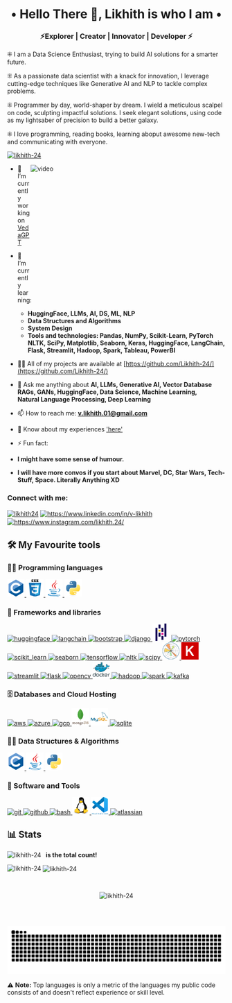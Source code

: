 <h1 align="center">• Hello There 👋, Likhith is who I am •</h1>
<h3 align="center">⚡Explorer | Creator | Innovator | Developer ⚡</h3>

⁜ I am a Data Science Enthusiast, trying to build AI solutions for a smarter future.

⁜ As a passionate data scientist with a knack for innovation,  I leverage cutting-edge techniques like Generative AI and NLP to tackle complex problems. 

⁜ Programmer by day, world-shaper by dream. I wield a meticulous scalpel on code, sculpting impactful solutions. I seek elegant solutions, using code as my lightsaber of precision to build a better galaxy.

⁜ I love programming, reading books, learning aboput awesome new-tech and communicating with everyone.


<p align="left"> <a href="https://github.com/ryo-ma/github-profile-trophy"><img src="https://github-profile-trophy.vercel.app/?username=likhith-24" alt="likhith-24" /></a> </p>


<img align="right" alt="video" src="https://github.com/Likhith-24/Likhith-24/assets/132389441/37430825-2b6d-4157-a765-81bc32073099" width="450" height="300" />

- 🔭 I’m currently working on [VedaGPT](https://github.com/Likhith-24/VedaGPT)

- 🌱 I’m currently learning:
  - **HuggingFace, LLMs, AI, DS, ML, NLP**
  - **Data Structures and Algorithms**
  - **System Design**
  - **Tools and technologies: Pandas, NumPy, Scikit-Learn, PyTorch**
    <br>**NLTK, SciPy, Matplotlib, Seaborn, Keras, HuggingFace, LangChain,
    Flask, Streamlit, Hadoop, Spark, Tableau, PowerBI**</br>
    
- 👨‍💻 All of my projects are available at [https://github.com/Likhith-24/](https://github.com/Likhith-24/)

- 💬 Ask me anything about **AI, LLMs, Generative AI, Vector Database<br> RAGs, GANs, HuggingFace, Data Science, Machine Learning,</br>Natural Language Processing, Deep Learning**

- 📫 How to reach me: [**v.likhith.01@gmail.com**](mailto:v.likhith.01@gmail.com)

- 📄 Know about my experiences ['here'](https://drive.google.com/file/d/1qwvUaJRfJRmhQ-SoWjA513G5j5iqGQhy/view?usp=drive_link)

- ⚡ Fun fact:
-  **I might have some sense of humour.**
-  **I will have more convos if you start about Marvel, DC, Star Wars, Tech-Stuff, Space. Literally Anything XD**

<h3 align="left">Connect with me:</h3>
<p align="left">
<a href="https://twitter.com/likhith24" target="blank"><img align="center" src="https://raw.githubusercontent.com/rahuldkjain/github-profile-readme-generator/master/src/images/icons/Social/twitter.svg" alt="likhith24" height="30" width="40" /></a>
<a href="https://linkedin.com/in/https://www.linkedin.com/in/v-likhith" target="blank"><img align="center" src="https://raw.githubusercontent.com/rahuldkjain/github-profile-readme-generator/master/src/images/icons/Social/linked-in-alt.svg" alt="https://www.linkedin.com/in/v-likhith" height="30" width="40" /></a>
<a href="https://instagram.com/https://www.instagram.com/likhith.24/" target="blank"><img align="center" src="https://raw.githubusercontent.com/rahuldkjain/github-profile-readme-generator/master/src/images/icons/Social/instagram.svg" alt="https://www.instagram.com/likhith.24/" height="30" width="40" /></a>
</p>

## 🛠️ My Favourite tools

### 👨‍💻 Programming languages

<p align="left"> 
  <a href="https://www.cprogramming.com/" target="_blank" rel="noreferrer"> 
    <img src="https://raw.githubusercontent.com/devicons/devicon/master/icons/c/c-original.svg" alt="c" width="40" height="40"/> 
  </a> 
  <a href="https://www.w3schools.com/css/" target="_blank" rel="noreferrer"> 
    <img src="https://raw.githubusercontent.com/devicons/devicon/master/icons/css3/css3-original-wordmark.svg" alt="css3" width="40" height="40"/> 
  </a> 
  <a href="https://www.java.com" target="_blank" rel="noreferrer"> 
    <img src="https://raw.githubusercontent.com/devicons/devicon/master/icons/java/java-original.svg" alt="java" width="40" height="40"/> 
  </a> 
  <a href="https://www.python.org" target="_blank" rel="noreferrer"> 
    <img src="https://raw.githubusercontent.com/devicons/devicon/master/icons/python/python-original.svg" alt="python" width="40" height="40"/> 
  </a> 
</p>

### 🧰 Frameworks and libraries

<p align="left">
  <a href="https://huggingface.co/" target="_blank" rel="noreferrer"> 
    <img src="https://huggingface.co/front/assets/huggingface_logo-noborder.svg" alt="huggingface" width="40" height="40"/> 
  </a>
  <a href="https://python.langchain.com/en/latest/" target="_blank" rel="noreferrer"> 
    <img src="https://github.com/Likhith-24/Likhith-24/assets/132389441/e20f22d5-cb8d-41c1-9071-9ba00b27f3de" alt="langchain" width="80" height="40"/> 
  </a> 
  <a href="https://getbootstrap.com" target="_blank" rel="noreferrer"> 
    <img src="https://cdn.jsdelivr.net/gh/devicons/devicon@latest/icons/bootstrap/bootstrap-original-wordmark.svg" alt="bootstrap" width="40" height="40"/> 
  </a> 
  <a href="https://www.djangoproject.com/" target="_blank" rel="noreferrer"> 
    <img src="https://cdn.worldvectorlogo.com/logos/django.svg" alt="django" width="40" height="40"/> 
  </a> 
  <a href="https://pandas.pydata.org/" target="_blank" rel="noreferrer"> 
    <img src="https://raw.githubusercontent.com/devicons/devicon/2ae2a900d2f041da66e950e4d48052658d850630/icons/pandas/pandas-original.svg" alt="pandas" width="40" height="40"/> 
  </a> 
  <a href="https://pytorch.org/" target="_blank" rel="noreferrer"> 
    <img src="https://www.vectorlogo.zone/logos/pytorch/pytorch-icon.svg" alt="pytorch" width="40" height="40"/> 
  </a> 
  <a href="https://scikit-learn.org/" target="_blank" rel="noreferrer"> 
    <img src="https://upload.wikimedia.org/wikipedia/commons/0/05/Scikit_learn_logo_small.svg" alt="scikit_learn" width="40" height="40"/> 
  </a> 
  <a href="https://seaborn.pydata.org/" target="_blank" rel="noreferrer"> 
    <img src="https://seaborn.pydata.org/_images/logo-mark-lightbg.svg" alt="seaborn" width="40" height="40"/> 
  </a> 
  <a href="https://www.tensorflow.org" target="_blank" rel="noreferrer"> 
    <img src="https://www.vectorlogo.zone/logos/tensorflow/tensorflow-icon.svg" alt="tensorflow" width="40" height="40"/> 
  </a> 
  <a href="https://www.nltk.org/" target="_blank" rel="noreferrer"> 
    <img src="https://github.com/Likhith-24/Likhith-24/assets/132389441/77c22e78-6c79-467e-a29c-9cb3cebe0d7a" alt="nltk" width="40" height="40"/> 
  </a>
  <a href="https://www.scipy.org/" target="_blank" rel="noreferrer"> 
    <img src="https://upload.wikimedia.org/wikipedia/commons/thumb/b/b2/SCIPY_2.svg/768px-SCIPY_2.svg.png?20200904111722" alt="scipy" width="40" height="40"/> 
  </a>
  <a href="https://matplotlib.org/" target="_blank" rel="noreferrer"> 
    <img src="https://raw.githubusercontent.com/devicons/devicon/master/icons/matplotlib/matplotlib-original.svg" alt="matplotlib" width="40" height="40"/> 
  </a>
  <a href="https://keras.io/" target="_blank" rel="noreferrer"> 
    <img src="https://raw.githubusercontent.com/devicons/devicon/master/icons/keras/keras-original.svg" alt="keras" width="40" height="40"/> 
  </a>
  <a href="https://streamlit.io/" target="_blank" rel="noreferrer"> 
    <img src="https://avatars.githubusercontent.com/u/45109972?s=200&v=4" alt="streamlit" width="40" height="40"/> 
  </a>  
  <a href="https://flask.palletsprojects.com/" target="_blank" rel="noreferrer"> 
    <img src="https://github.com/Likhith-24/Likhith-24/assets/132389441/57c31ea4-4e72-4910-a191-14cde8c2633e" alt="flask" width="40" height="40" /> 
  </a> 
  <a href="https://opencv.org/" target="_blank" rel="noreferrer"> 
    <img src="https://www.vectorlogo.zone/logos/opencv/opencv-icon.svg" alt="opencv" width="40" height="40"/> 
  </a> 
  <a href="https://www.docker.com/" target="_blank" rel="noreferrer"> 
    <img src="https://raw.githubusercontent.com/devicons/devicon/master/icons/docker/docker-original-wordmark.svg" alt="docker" width="40" height="40"/> 
  </a> 
  <a href="https://hadoop.apache.org/" target="_blank" rel="noreferrer"> 
    <img src="https://www.vectorlogo.zone/logos/apache_hadoop/apache_hadoop-icon.svg" alt="hadoop" width="40" height="40"/> 
  </a> 
  <a href="https://spark.apache.org/" target="_blank" rel="noreferrer"> 
    <img src="https://upload.wikimedia.org/wikipedia/commons/f/f3/Apache_Spark_logo.svg" alt="spark" width="40" height="40"/> 
  </a>
  <a href="https://kafka.apache.org/" target="_blank" rel="noreferrer"> 
    <img src="https://www.vectorlogo.zone/logos/apache_kafka/apache_kafka-icon.svg" alt="kafka" width="40" height="40"/> 
  </a>
</p>

### 🗄️ Databases and Cloud Hosting

<p align="left"> 
  <a href="https://aws.amazon.com/" target="_blank" rel="noreferrer"> 
    <img src="https://upload.wikimedia.org/wikipedia/commons/thumb/9/93/Amazon_Web_Services_Logo.svg/768px-Amazon_Web_Services_Logo.svg.png?20170912170050" alt="aws" width="" height="35"/> 
  </a> 
  <a href="https://azure.microsoft.com/en-in/" target="_blank" rel="noreferrer"> 
    <img src="https://upload.wikimedia.org/wikipedia/commons/thumb/f/fa/Microsoft_Azure.svg/225px-Microsoft_Azure.svg.png" alt="azure" width="40" height="40"/> 
  </a> 
  <a href="https://cloud.google.com" target="_blank" rel="noreferrer"> 
    <img src="https://www.vectorlogo.zone/logos/google_cloud/google_cloud-icon.svg" alt="gcp" width="40" height="40"/> 
  </a> 
  <a href="https://www.mongodb.com/" target="_blank" rel="noreferrer"> 
    <img src="https://raw.githubusercontent.com/devicons/devicon/master/icons/mongodb/mongodb-original-wordmark.svg" alt="mongodb" width="40" height="40"/> 
  </a> 
  <a href="https://www.mysql.com/" target="_blank" rel="noreferrer"> 
    <img src="https://raw.githubusercontent.com/devicons/devicon/master/icons/mysql/mysql-original-wordmark.svg" alt="mysql" width="40" height="40"/> 
  </a> 
  <a href="https://www.sqlite.org/" target="_blank" rel="noreferrer"> 
    <img src="https://www.vectorlogo.zone/logos/sqlite/sqlite-icon.svg" alt="sqlite" width="40" height="40"/> 
  </a>
</p>

### 🧑‍💻 Data Structures & Algorithms

<p align="left">
  <a href="https://www.cprogramming.com/" target="_blank" rel="noreferrer"> 
    <img src="https://raw.githubusercontent.com/devicons/devicon/master/icons/c/c-original.svg" alt="c" width="40" height="40"/> 
  </a> 
  <a href="https://www.java.com" target="_blank" rel="noreferrer"> 
    <img src="https://raw.githubusercontent.com/devicons/devicon/master/icons/java/java-original.svg" alt="java" width="40" height="40"/> 
  </a> 
  <a href="https://www.python.org" target="_blank" rel="noreferrer"> 
    <img src="https://raw.githubusercontent.com/devicons/devicon/master/icons/python/python-original.svg" alt="python" width="40" height="40"/> 
  </a> 
</p>

### 🔧 Software and Tools
<p align="left">
  <a href="https://git-scm.com/" target="_blank" rel="noreferrer"> 
    <img src="https://www.vectorlogo.zone/logos/git-scm/git-scm-icon.svg" alt="git" width="40" height="40"/> 
  </a> 
  <a href="https://github.com/" target="_blank" rel="noreferrer"> 
    <img src="https://www.vectorlogo.zone/logos/github/github-icon.svg" alt="github" width="40" height="40"/> 
  </a> 
 <a href="https://www.gnu.org/software/bash/" target="_blank" rel="noreferrer"> 
    <img src="https://cdn-icons-png.flaticon.com/512/919/919837.png" alt="bash" width="40" height="40"/> 
  </a> 
  <a href="https://www.linux.org/" target="_blank" rel="noreferrer"> 
    <img src="https://raw.githubusercontent.com/devicons/devicon/master/icons/linux/linux-original.svg" alt="linux" width="40" height="40"/> 
  </a> 
  <a href="https://code.visualstudio.com/" target="_blank" rel="noreferrer"> 
    <img src="https://raw.githubusercontent.com/devicons/devicon/master/icons/vscode/vscode-original-wordmark.svg" alt="vscode" width="40" height="40"/> 
  </a>
 <a href="https://www.atlassian.com/agile" target="_blank" rel="noreferrer"> 
    <img src="https://www.svgrepo.com/show/353428/atlassian.svg" alt="atlassian" width="40" height="40"/> 
  </a> 
</p>

## 📊 Stats

<p align="left"> <img src="https://komarev.com/ghpvc/?username=likhith-24&label=Profile%20views&color=0e75b6&style=flat" alt="likhith-24" /> <b>&nbsp; is the total count! </b>  </p> 

<p><img align="left" src="https://github-readme-stats.vercel.app/api/top-langs?username=likhith-24&show_icons=true&locale=en&layout=compact" alt="likhith-24" /></p>

<p>&nbsp;<img align="center" src="https://github-readme-stats.vercel.app/api?username=likhith-24&show_icons=true&locale=en" alt="likhith-24" /></p>

<br clear="both">
<p align="center"><img  src="https://github-readme-streak-stats.herokuapp.com/?user=likhith-24&" alt="likhith-24" /></p>
</br>

<br clear="both">

  ![Snake animation](https://github.com/Likhith-24/Likhith-24/blob/main/github-contribution-grid-snake.svg)


 
 ⚠ <b>Note:</b> Top languages is only a metric of the languages my public code consists of and doesn't reflect experience or skill level.
